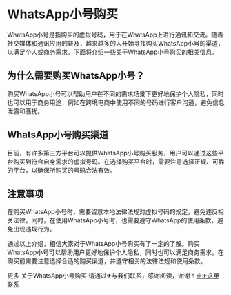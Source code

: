 # WhatsApp小号购买

WhatsApp小号是指购买的虚拟号码，用于在WhatsApp上进行通讯和交流。随着社交媒体和通讯应用的普及，越来越多的人开始寻找购买WhatsApp小号的渠道，以满足个人或商务需求。下面将介绍一些关于WhatsApp小号购买的相关信息。

## 为什么需要购买WhatsApp小号？

购买WhatsApp小号可以帮助用户在不同的需求场景下更好地保护个人隐私，同时也可以用于商务用途，例如在跨境电商中使用不同的号码进行客户沟通，避免信息泄露和骚扰。

## WhatsApp小号购买渠道

目前，有许多第三方平台可以提供WhatsApp小号购买服务，用户可以通过这些平台购买到符合自身需求的虚拟号码。在选择购买平台时，需要注意选择正规、可靠的平台，以确保所购买的号码合法有效。

## 注意事项

在购买WhatsApp小号时，需要留意本地法律法规对虚拟号码的规定，避免违反相关法律。同时，在使用WhatsApp小号时，也需要遵守WhatsApp的使用条款，避免出现违规行为。

通过以上介绍，相信大家对于WhatsApp小号购买有了一定的了解。购买WhatsApp小号可以帮助用户更好地保护个人隐私，同时也可以满足商务需求。在购买前需要注意选择合适的购买渠道，并遵守相关的法律法规和使用条款。

更多 关于WhatsApp小号购买 请通过✈与我们联系，感谢阅读，谢谢！[点✈这里联系](https://d.k02.cc)